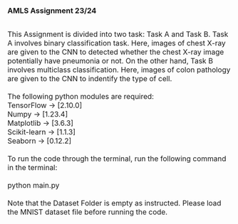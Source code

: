 ### **AMLS Assignment 23/24**
</br>
<font size = "3"> 
This Assignment is divided into two task: Task A and Task B. Task A involves binary classification task. Here, images of chest X-ray are given to the CNN to detected whether the chest X-ray image potentially have pneumonia or not. On the other hand, Task B involves multiclass classification. Here, images of colon pathology are given to the CNN to indentify the type of cell.
</br></br>
The following python modules are required: </br>
TensorFlow -> [2.10.0] </br>
Numpy -> [1.23.4] </br>
Matplotlib -> [3.6.3] </br>
Scikit-learn -> [1.1.3] </br>
Seaborn -> [0.12.2] </br>
</br>
To run the code through the terminal, run the following command in the terminal:
</br></br>
python main.py
</br></br>
Note that the Dataset Folder is empty as instructed. Please load the MNIST dataset file before running the code.
</font>
